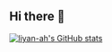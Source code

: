 ## Hi there 👋

<!--
**liyan-ah/liyan-ah** is a ✨ _special_ ✨ repository because its `README.md` (this file) appears on your GitHub profile.

Here are some ideas to get you started:

- 🔭 I’m currently working on ...
- 🌱 I’m currently learning ...
- 👯 I’m looking to collaborate on ...
- 🤔 I’m looking for help with ...
- 💬 Ask me about ...
- 📫 How to reach me: ...
- 😄 Pronouns: ...
- ⚡ Fun fact: ...
-->

[![liyan-ah's GitHub stats](https://github-readme-stats.vercel.app/api?username=liyan-ah&show_icons=true&theme=dracula)](https://github.com/anuraghazra/github-readme-stats)
